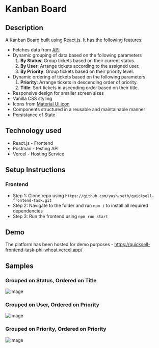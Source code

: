 # Kanban Board
## Description
A Kanban Board built using React.js. It has the following features:
- Fetches data from [API](https://api.quicksell.co/v1/internal/frontend-assignment )
- Dynamic grouping of data based on the following parameters
  1. **By Status**: Group tickets based on their current status.
  2. **By User**: Arrange tickets according to the assigned user.
  3. **By Priority**: Group tickets based on their priority level.
- Dynamic ordering of tickets based on the following parameters
  1. **Priority**: Arrange tickets in descending order of priority.
  2. **Title**: Sort tickets in ascending order based on their title.
- Responsive design for smaller screen sizes
- Vanilla CSS styling
- Icons from [Material UI icon](https://mui.com/material-ui/material-icons/)
- Components structured in a reusable and maintainable manner
- Persistance of State

## Technology used
- React.js - Frontend
- Postman - testing API
- Vercel - Hosting Service

## Setup Instructions
### Frontend
- Step 1: Clone repo using `https://github.com/yash-seth/quicksell-frontend-task.git`
- Step 2: Navigate to the folder and run `npm i` to install all required dependencies
- Step 3: Run the frontend using `npm run start`

## Demo
The platform has been hosted for demo purposes - https://quicksell-frontend-task-phi-wheat.vercel.app/

## Samples
### Grouped on Status, Ordered on Title
![image](https://github.com/yash-seth/quicksell-frontend-task/assets/71393551/8a002e12-799f-4423-bbba-c608883b0e7d)

### Grouped on User, Ordered on Priority
![image](https://github.com/yash-seth/quicksell-frontend-task/assets/71393551/e87e9721-2750-4767-a4e3-83d28d971d36)

### Grouped on Priority, Ordered on Priority
![image](https://github.com/yash-seth/quicksell-frontend-task/assets/71393551/e11095aa-360c-4f1e-8b31-7e0c6be5de05)


